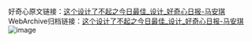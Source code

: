 好奇心原文链接：[这个设计了不起之今日最佳_设计_好奇心日报-马安琪](https://www.qdaily.com/articles/7892.html)
WebArchive归档链接：[这个设计了不起之今日最佳_设计_好奇心日报-马安琪](http://web.archive.org/web/20190623173104/https://www.qdaily.com/articles/7892.html)
![image](http://ww3.sinaimg.cn/large/007d5XDply1g3wk37zz6cj30u0beq7vc)